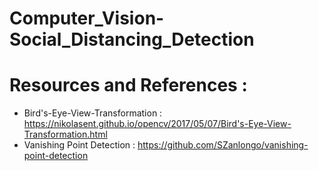 # Computer_Vision-Social_Distancing_Detection

# Resources and References : 
- Bird's-Eye-View-Transformation : https://nikolasent.github.io/opencv/2017/05/07/Bird's-Eye-View-Transformation.html
- Vanishing Point Detection : https://github.com/SZanlongo/vanishing-point-detection
